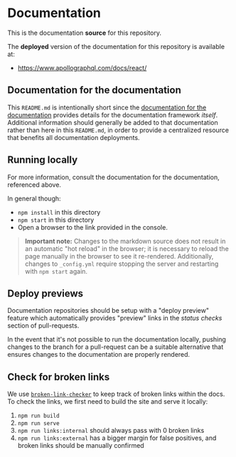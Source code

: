 # Documentation

This is the documentation **source** for this repository.

The **deployed** version of the documentation for this repository is available at:

* https://www.apollographql.com/docs/react/

## Documentation for the documentation

This `README.md` is intentionally short since the [documentation for the documentation](https://docs-docs.netlify.com/docs/docs/) provides details for the documentation framework _itself_.  Additional information should generally be added to that documentation rather than here in this `README.md`, in order to provide a centralized resource that benefits all documentation deployments.

## Running locally

For more information, consult the documentation for the documentation, referenced above.

In general though:

* `npm install` in this directory
* `npm start` in this directory
* Open a browser to the link provided in the console.

> **Important note:** Changes to the markdown source does not result in an automatic "hot reload" in the browser; it is necessary to reload the page manually in the browser to see it re-rendered.  Additionally, changes to `_config.yml` require stopping the server and restarting with `npm start` again.

## Deploy previews

Documentation repositories should be setup with a "deploy preview" feature which automatically provides "preview" links in the _status checks_ section of pull-requests.

In the event that it's not possible to run the documentation locally, pushing changes to the branch for a pull-request can be a suitable alternative that ensures changes to the documentation are properly rendered.

## Check for broken links

We use [`broken-link-checker`](https://github.com/stevenvachon/broken-link-checker) to keep track of broken links within the docs. To check the links, we first need to build the site and serve it locally:

1. `npm run build`
2. `npm run serve`
3. `npm run links:internal` should always pass with 0 broken links
4. `npm run links:external` has a bigger margin for false positives, and broken links should be manually confirmed
